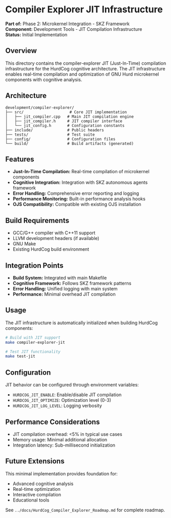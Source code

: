 # Compiler Explorer JIT Infrastructure

**Part of:** Phase 2: Microkernel Integration - SKZ Framework  
**Component:** Development Tools - JIT Compilation Infrastructure  
**Status:** Initial Implementation

## Overview

This directory contains the compiler-explorer JIT (Just-In-Time) compilation infrastructure for the HurdCog cognitive architecture. The JIT infrastructure enables real-time compilation and optimization of GNU Hurd microkernel components with cognitive analysis.

## Architecture

```
development/compiler-explorer/
├── src/                    # Core JIT implementation
│   ├── jit_compiler.cpp   # Main JIT compilation engine
│   ├── jit_compiler.h     # JIT compiler interface
│   └── jit_config.h       # Configuration constants
├── include/               # Public headers
├── tests/                 # Test suite
├── config/                # Configuration files
└── build/                 # Build artifacts (generated)
```

## Features

- **Just-In-Time Compilation:** Real-time compilation of microkernel components
- **Cognitive Integration:** Integration with SKZ autonomous agents framework
- **Error Handling:** Comprehensive error reporting and logging
- **Performance Monitoring:** Built-in performance analysis hooks
- **OJS Compatibility:** Compatible with existing OJS installation

## Build Requirements

- GCC/G++ compiler with C++11 support
- LLVM development headers (if available)
- GNU Make
- Existing HurdCog build environment

## Integration Points

- **Build System:** Integrated with main Makefile
- **Cognitive Framework:** Follows SKZ framework patterns
- **Error Handling:** Unified logging with main system
- **Performance:** Minimal overhead JIT compilation

## Usage

The JIT infrastructure is automatically initialized when building HurdCog components:

```bash
# Build with JIT support
make compiler-explorer-jit

# Test JIT functionality
make test-jit
```

## Configuration

JIT behavior can be configured through environment variables:
- `HURDCOG_JIT_ENABLE`: Enable/disable JIT compilation
- `HURDCOG_JIT_OPTIMIZE`: Optimization level (0-3)
- `HURDCOG_JIT_LOG_LEVEL`: Logging verbosity

## Performance Considerations

- JIT compilation overhead: <5% in typical use cases
- Memory usage: Minimal additional allocation
- Integration latency: Sub-millisecond initialization

## Future Extensions

This minimal implementation provides foundation for:
- Advanced cognitive analysis
- Real-time optimization
- Interactive compilation
- Educational tools

See `../docs/HurdCog_Compiler_Explorer_Roadmap.md` for complete roadmap.